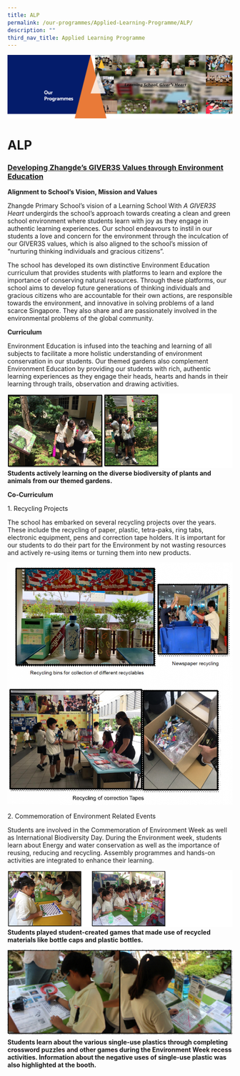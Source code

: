 ```yaml
---
title: ALP
permalink: /our-programmes/Applied-Learning-Programme/ALP/
description: ""
third_nav_title: Applied Learning Programme
---
```

![](/images/OurProgrammes1.png)

ALP
===

### <u><b>Developing Zhangde’s GIVER3S Values through Environment Education</b></u>

  

<b>Alignment to School’s Vision, Mission and Values</b>

Zhangde Primary School’s vision of a Learning School With <i>A GIVER3S Heart</i> undergirds the school’s approach towards creating a clean and green school environment where students learn with joy as they engage in authentic learning experiences. Our school endeavours to instil in our students a love and concern for the environment through the inculcation of our GIVER3S values, which is also aligned to the school’s mission of “nurturing thinking individuals and gracious citizens”.

  

The school has developed its own distinctive Environment Education curriculum that provides students with platforms to learn and explore the importance of conserving natural resources. Through these platforms, our school aims to develop future generations of thinking individuals and gracious citizens who are accountable for their own actions, are responsible towards the environment, and innovative in solving problems of a land scarce Singapore. They also share and are passionately involved in the environmental problems of the global community.

  

  

<b>Curriculum</b>

  

Environment Education is infused into the teaching and learning of all subjects to facilitate a more holistic understanding of environment conservation in our students. Our themed gardens also complement Environment Education by providing our students with rich, authentic learning experiences as they engage their heads, hearts and hands in their learning through trails, observation and drawing activities.

![](/images/ALP1.png)
<b>Students actively learning on the diverse biodiversity of plants and animals from our themed gardens.</b>

<b>Co-Curriculum</b>

  

1\. Recycling Projects

  

The school has embarked on several recycling projects over the years. These include the recycling of paper, plastic, tetra-paks, ring tabs, electronic equipment, pens and correction tape holders. It is important for our students to do their part for the Environment by not wasting resources and actively re-using items or turning them into new products.

![](/images/ALP2.png)

2\. Commemoration of Environment Related Events

  

Students are involved in the Commemoration of Environment Week as well as International Biodiversity Day. During the Environment week, students learn about Energy and water conservation as well as the importance of reusing, reducing and recycling. Assembly programmes and hands-on activities are integrated to enhance their learning.

![](/images/ALP3.png)
<b>Students played student-created games that made use of recycled materials like bottle caps and plastic bottles.</b>

![](/images/ALP4.png)
<b>Students learn about the various single-use plastics through completing crossword puzzles and other games during the Environment Week recess activities. Information about the negative uses of single-use plastic was also highlighted at the booth.</b>